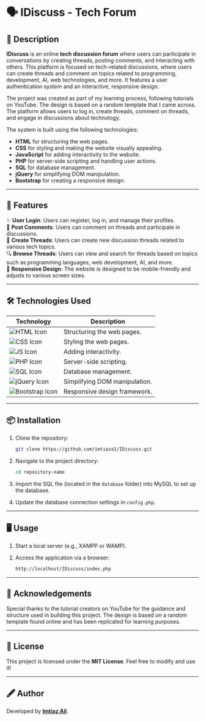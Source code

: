 # 🗣️ IDiscuss - Tech Forum

## 📝 Description

**IDiscuss** is an online **tech discussion forum** where users can participate in conversations by creating threads, posting comments, and interacting with others. This platform is focused on tech-related discussions, where users can create threads and comment on topics related to programming, development, AI, web technologies, and more. It features a user authentication system and an interactive, responsive design.

The project was created as part of my learning process, following tutorials on YouTube. The design is based on a random template that I came across. The platform allows users to log in, create threads, comment on threads, and engage in discussions about technology.

The system is built using the following technologies:

- **HTML** for structuring the web pages.
- **CSS** for styling and making the website visually appealing.
- **JavaScript** for adding interactivity to the website.
- **PHP** for server-side scripting and handling user actions.
- **SQL** for database management.
- **jQuery** for simplifying DOM manipulation.
- **Bootstrap** for creating a responsive design.

---

## 🚀 Features

✨ **User Login**: Users can register, log in, and manage their profiles.  
💬 **Post Comments**: Users can comment on threads and participate in discussions.  
📝 **Create Threads**: Users can create new discussion threads related to various tech topics.  
🔍 **Browse Threads**: Users can view and search for threads based on topics such as programming languages, web development, AI, and more.  
📱 **Responsive Design**: The website is designed to be mobile-friendly and adjusts to various screen sizes.

---

## 🛠️ Technologies Used

| Technology                                                                                          | Description                   |
| --------------------------------------------------------------------------------------------------- | ----------------------------- |
| ![HTML Icon](https://img.shields.io/badge/HTML-orange?logo=html5&logoColor=white)                   | Structuring the web pages.    |
| ![CSS Icon](https://img.shields.io/badge/CSS-blue?logo=css3&logoColor=white)                        | Styling the web pages.        |
| ![JS Icon](https://img.shields.io/badge/JavaScript-yellow?logo=javascript&logoColor=black)          | Adding interactivity.         |
| ![PHP Icon](https://img.shields.io/badge/PHP-purple?logo=php&logoColor=white)                       | Server-side scripting.        |
| ![SQL Icon](https://img.shields.io/badge/SQL-blue?logo=postgresql&logoColor=white)                  | Database management.          |
| ![jQuery Icon](https://img.shields.io/badge/jQuery-blue?logo=jquery&logoColor=white)                | Simplifying DOM manipulation. |
| ![Bootstrap Icon](https://img.shields.io/badge/Bootstrap-blueviolet?logo=bootstrap&logoColor=white) | Responsive design framework.  |

---

## 📦 Installation

1. Clone the repository:

   ```bash
   git clone https://github.com/imtiaza1/IDiscuss.git

   ```

2. Navigate to the project directory:
   ```bash
   cd repository-name
   ```
3. Import the SQL file (located in the `database` folder) into MySQL to set up the database.
4. Update the database connection settings in `config.php`.

---

## 🖥️ Usage

1. Start a local server (e.g., XAMPP or WAMP).
2. Access the application via a browser:

   ```bash
   http://localhost/IDiscuss/index.php

   ```

---

## 🙌 Acknowledgements

Special thanks to the tutorial creators on YouTube for the guidance and structure used in building this project.
The design is based on a random template found online and has been replicated for learning purposes.

---

## 📜 License

This project is licensed under the **MIT License**. Feel free to modify and use it!

---

## 🖋️ Author

Developed by **[Imtiaz Ali](https://github.com/your-profile-link)**.

